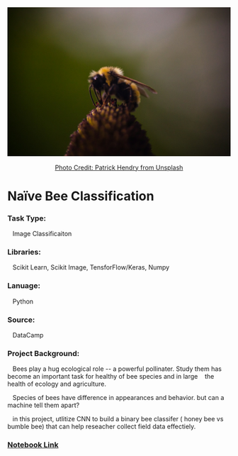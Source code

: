 <div align="center">
  <img src="patrick-hendry-bee-unsplash.jpg" alt="Source: Unsplash" width= 750ptx> 
  
  [Photo Credit: Patrick Hendry from Unsplash](URL "https://unsplash.com/photos/brown-and-yellow-bee-perched-on-flower-wTmdA5W2NgU")
</div>

 # Naïve Bee Classification

### Task Type: 
&nbsp;&nbsp; Image Classificaiton 
### Libraries: 
&nbsp;&nbsp; Scikit Learn, Scikit Image, TensforFlow/Keras, Numpy
### Lanuage: 
&nbsp;&nbsp; Python
### Source: 
&nbsp;&nbsp; DataCamp
### Project Background: 
&nbsp;&nbsp; Bees play a hug ecological role -- a powerful pollinater. Study them has become an important task for healthy of bee species and in large 
&nbsp;&nbsp; the health of ecology and agriculture. <br>

&nbsp;&nbsp; Species of bees have difference in appearances and behavior. but can a machine tell them apart?  <br>

&nbsp;&nbsp; in this project, utlitize CNN to build a binary bee classifer ( honey bee vs bumble bee) that can help reseacher collect field data effectiely. <br>

### [Notebook Link](https://github.com/mei-pan/Bee-Classification/blob/9509de84f13c9e8738508b75d252fcd6b0b37708/Nai%CC%88ve%20Bees%3A%20Deep%20Learning%20with%20Images/Nai%CC%88veBees_classify.ipynb)

